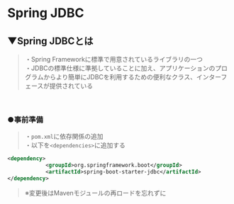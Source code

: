 # Spring JDBC

## ▼Spring JDBCとは
>・Spring Frameworkに標準で用意されているライブラリの一つ<br>
>・JDBCの標準仕様に準拠していることに加え、アプリケーションのプログラムからより簡単にJDBCを利用するための便利なクラス、インターフェースが提供されている<br>
<br>

### ●事前準備
>・`pom.xml`に依存関係の追加<br>
>・以下を`<dependencies>`に追加する<br>
```xml
<dependency>
			<groupId>org.springframework.boot</groupId>
			<artifactId>spring-boot-starter-jdbc</artifactId>
</dependency>
```
>※変更後はMavenモジュールの再ロードを忘れずに
<br>
